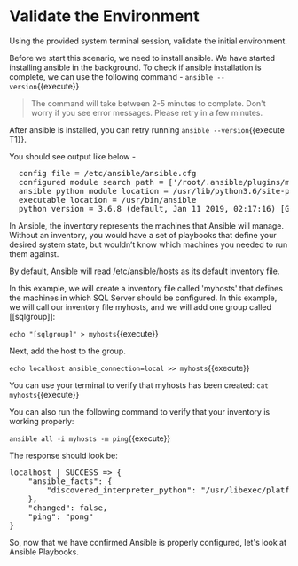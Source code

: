 # Validate the Environment
Using the provided system terminal session, validate the initial environment. 

Before we start this scenario, we need to install ansible. We have started installing ansible in the background. To check if ansible installation is complete, we can use the following command -
`ansible --version`{{execute}}

> The command will take between 2-5 minutes to complete. Don't worry if you see error messages. Please retry in a few minutes.

After ansible is installed, you can retry running `ansible --version`{{execute T1}}.

You should see output like below -

<pre class="file">
  config file = /etc/ansible/ansible.cfg
  configured module search path = ['/root/.ansible/plugins/modules', '/usr/share/ansible/plugins/modules']
  ansible python module location = /usr/lib/python3.6/site-packages/ansible
  executable location = /usr/bin/ansible
  python version = 3.6.8 (default, Jan 11 2019, 02:17:16) [GCC 8.2.1 20180905 (Red Hat 8.2.1-3)]
</pre>


In Ansible, the inventory represents the machines that Ansible will manage. Without an inventory, you would have a set of playbooks that define your desired system state, but wouldn’t know which machines you needed to run them against.

By default, Ansible will read /etc/ansible/hosts as its default inventory file. 

In this example, we will create a inventory file called 'myhosts' that defines the machines in which SQL Server should be configured. In this example, we will call our inventory file myhosts, and we will add one group called [[sqlgroup]]:

`echo "[sqlgroup]" > myhosts`{{execute}}

Next, add the host to the group.

`echo localhost ansible_connection=local >> myhosts`{{execute}}

You can use your terminal to verify that myhosts has been created: `cat myhosts`{{execute}}

You can also run the following command to verify that your inventory is working properly:

`ansible all -i myhosts -m ping`{{execute}}

The response should look be:

<pre class="file">
localhost | SUCCESS => {
    "ansible_facts": {
        "discovered_interpreter_python": "/usr/libexec/platform-python"
    },
    "changed": false,
    "ping": "pong"
}
</pre>

So, now that we have confirmed Ansible is properly configured, let's look at Ansible Playbooks.
